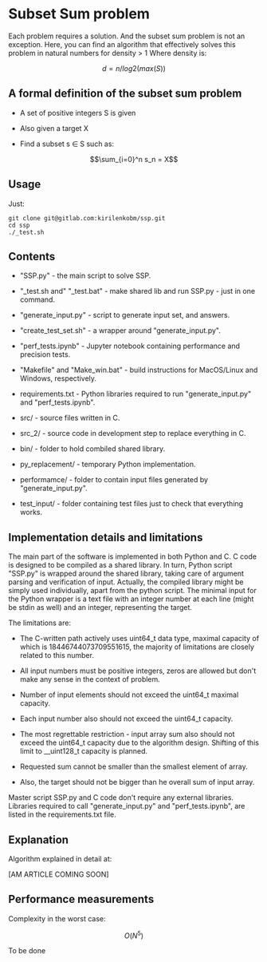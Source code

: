 # Subset Sum problem

Each problem requires a solution. And the subset sum problem is not an exception.
Here, you can find an algorithm that effectively solves this problem in natural numbers for density > 1
Where density is:

```math
d = n / log2(max(S))
```

## A formal definition of the subset sum problem

- A set of positive integers S is given

- Also given a target X

- Find a subset s ∈ S such as:

```math
\sum_{i=0}^n s_n = X
```

## Usage

Just:

```shell
git clone git@gitlab.com:kirilenkobm/ssp.git
cd ssp
./_test.sh
```

## Contents

- "SSP.py" - the main script to solve SSP.

- "_test.sh and" "_test.bat" - make shared lib and run SSP.py - just in one command.

- "generate_input.py" - script to generate input set, and answers.

- "create_test_set.sh" - a wrapper around "generate_input.py".

- "perf_tests.ipynb" - Jupyter notebook containing performance and precision tests.

- "Makefile" and "Make_win.bat" - build instructions for MacOS/Linux and Windows, respectively.

- requirements.txt - Python libraries required to run "generate_input.py" and "perf_tests.ipynb".

- src/ - source files written in C.

- src_2/ - source code in development step to replace everything in C.

- bin/ - folder to hold combiled shared library.

- py_replacement/ - temporary Python implementation.

- performamce/ - folder to contain input files generated by "generate_input.py".

- test_input/ - folder containing test files just to check that everything works.

## Implementation details and limitations

The main part of the software is implemented in both Python and C.
C code is designed to be compiled as a shared library.
In turn, Python script "SSP.py" is wrapped around the shared library, taking care of argument parsing and verification of input.
Actually, the compiled library might be simply used individually, apart from the python script.
The minimal input for the Python wrapper is a text file with an integer number at each line (might be stdin as well) and an integer, representing the target.

The limitations are:

- The C-written path actively uses uint64_t data type, maximal capacity of which is 18446744073709551615, the majority of limitations are closely related to this number.

- All input numbers must be positive integers, zeros are allowed but don't make any sense in the context of problem.

- Number of input elements should not exceed the uint64_t maximal capacity.

- Each input number also should not exceed the uint64_t capacity.

- The most regrettable restriction - input array sum also should not exceed the uint64_t capacity due to the algorithm design. Shifting of this limit to __uint128_t capacity is planned.

- Requested sum cannot be smaller than the smallest element of array.

- Also, the target should not be bigger than he overall sum of input array.

Master script SSP.py and C code don't require any external libraries.
Libraries required to call "generate_input.py" and "perf_tests.ipynb", are listed in the requirements.txt file.

## Explanation

Algorithm explained in detail at:

[AM ARTICLE COMING SOON]

## Performance measurements

Complexity in the worst case:

```math
O(N^5)
```

To be done
